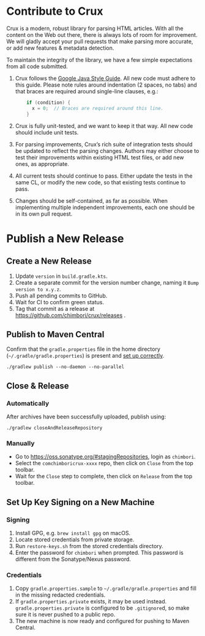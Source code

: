 # Contribute to Crux

Crux is a modern, robust library for parsing HTML articles. With all the content on the Web out
there, there is always lots of room for improvement. We will gladly accept your pull requests that
make parsing more accurate, or add new features & metadata detection.

To maintain the integrity of the library, we have a few simple expectations from all code submitted.

1. Crux follows the [Google Java Style Guide](https://google.github.io/styleguide/javaguide.html).
All new code must adhere to this guide. Please note rules around indentation (2 spaces, no tabs)
and that braces are required around single-line clauses, e.g.:

    ```java
        if (condition) {
          x = 0;  // Braces are required around this line.
        }
    ```

1. Crux is fully unit-tested, and we want to keep it that way. All new code should include unit
   tests.
1. For parsing improvements, Crux’s rich suite of integration tests should be updated to reflect
   the parsing changes. Authors may either choose to test their improvements within existing HTML
   test files, or add new ones, as appropriate.
1. All current tests should continue to pass. Either update the tests in the same CL, or modify the
   new code, so that existing tests continue to pass.
1. Changes should be self-contained, as far as possible. When implementing multiple independent
   improvements, each one should be in its own pull request.

# Publish a New Release

## Create a New Release

1. Update `version` in `build.gradle.kts`.
1. Create a separate commit for the version number change, naming it `Bump version to x.y.z`.
1. Push all pending commits to GitHub.
1. Wait for CI to confirm green status.
1. Tag that commit as a release at https://github.com/chimbori/crux/releases .

## Publish to Maven Central

Confirm that the `gradle.properties` file in the home directory (`~/.gradle/gradle.properties`) is present and [set up
correctly](#set-up-key-signing-on-a-new-machine).

  ```shell
  ./gradlew publish --no-daemon --no-parallel
  ```

## Close & Release

### Automatically

After archives have been successfully uploaded, publish using:

  ```shell
  ./gradlew closeAndReleaseRepository
  ```
### Manually

- Go to https://oss.sonatype.org/#stagingRepositories, login as `chimbori`.
- Select the `comchimboricrux-xxxx` repo, then click on `Close` from the top toolbar.
- Wait for the `Close` step to complete, then click on `Release` from the top toolbar.

## Set Up Key Signing on a New Machine

### Signing

1. Install GPG, e.g. `brew install gpg` on macOS.
1. Locate stored credentials from private storage.
1. Run `restore-keys.sh` from the stored credentials directory.
1. Enter the password for `chimbori` when prompted. This password is different from the Sonatype/Nexus password.

### Credentials

1. Copy `gradle.properties.sample` to `~/.gradle/gradle.properties` and fill in the missing redacted credentials.
1. If `gradle.properties.private` exists, it may be used instead. `gradle.properties.private` is configured to be
   `.gitignore`d, so make sure it is never pushed to a public repo.
1. The new machine is now ready and configured for pushing to Maven Central.
